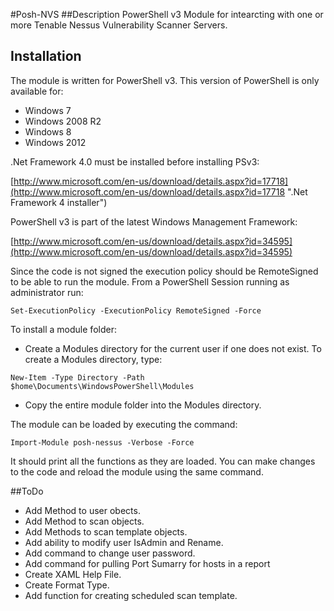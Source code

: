 #Posh-NVS
##Description
PowerShell v3 Module for intearcting with one or more Tenable Nessus Vulnerability Scanner Servers.

## Installation 
The module is written for PowerShell v3. This version of PowerShell is only available for:

* Windows 7
* Windows 2008  R2
* Windows 8
* Windows 2012

.Net Framework 4.0 must be installed before installing PSv3:

[http://www.microsoft.com/en-us/download/details.aspx?id=17718](http://www.microsoft.com/en-us/download/details.aspx?id=17718 ".Net Framework 4 installer")

PowerShell v3 is part of the latest Windows Management Framework:

[http://www.microsoft.com/en-us/download/details.aspx?id=34595](http://www.microsoft.com/en-us/download/details.aspx?id=34595)

Since the code is not signed the execution policy should be RemoteSigned to be able to run the module. From a PowerShell Session running as administrator run:
```
Set-ExecutionPolicy -ExecutionPolicy RemoteSigned -Force
```
To install a module folder:

* Create a Modules directory for the current user if one does not exist. To create a Modules directory, type:

```
New-Item -Type Directory -Path $home\Documents\WindowsPowerShell\Modules
```

* Copy the entire module folder into the Modules directory.

The module can be loaded by executing the command:
```
Import-Module posh-nessus -Verbose -Force
```
It should print all the functions as they are loaded. You can make changes to the code and reload the module using the same command.

##ToDo
* Add Method to user obects.
* Add Method to scan objects.
* Add Methods to scan template objects.
* Add ability to modify user IsAdmin and Rename.
* Add command to change user password.
* Add command for pulling Port Sumarry for hosts in a report
* Create XAML Help File.
* Create Format Type.
* Add function for creating scheduled scan template.
